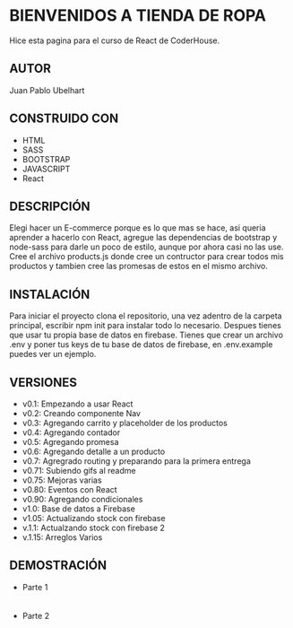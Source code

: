 <h1>BIENVENIDOS A TIENDA DE ROPA</h1>

<p>Hice esta pagina para el curso de React de CoderHouse.</p>

<h2>AUTOR</h2>
<p>Juan Pablo Ubelhart</p>

<h2>CONSTRUIDO CON</h2>
<ul>
  <li>HTML</li>
  <li>SASS</li>
  <li>BOOTSTRAP</li>
  <li>JAVASCRIPT</li>
  <li>React</li>
</ul>

<h2>DESCRIPCIÓN</h2>
<p>
  Elegi hacer un E-commerce porque es lo que mas se hace, asi queria aprender a
  hacerlo con React, agregue las dependencias de bootstrap y node-sass para
  darle un poco de estilo, aunque por ahora casi no las use. Cree el archivo
  products.js donde cree un contructor para crear todos mis productos y tambien
  cree las promesas de estos en el mismo archivo.
</p>

<h2>INSTALACIÓN</h2>
<p>Para iniciar el proyecto clona el repositorio, una vez adentro de la carpeta principal, escribir npm init para instalar todo lo necesario. Despues tienes que usar tu propia base de datos en firebase. Tienes que crear un archivo .env y poner tus keys de tu base de datos de firebase, en .env.example puedes ver un ejemplo.</p>

<h2>VERSIONES</h2>
<ul>
  <li>v0.1: Empezando a usar React</li>
  <li>v0.2: Creando componente Nav</li>
  <li>v0.3: Agregando carrito y placeholder de los productos</li>
  <li>v0.4: Agregando contador</li>
  <li>v0.5: Agregando promesa</li>
  <li>v0.6: Agregando detalle a un producto</li>
  <li>v0.7: Agregrado routing y preparando para la primera entrega</li>
  <li>v0.71: Subiendo gifs al readme</li>
  <li>v0.75: Mejoras varias</li>
  <li>v0.80: Eventos con React</li>
  <li>v0.90: Agregando condicionales</li>
  <li>v1.0: Base de datos a Firebase</li>
  <li>v1.05: Actualizando stock con firebase</li>
  <li>v.1.1: Actualzando stock con firebase 2</li>
  <li>v.1.15: Arreglos Varios</li>
</ul>

<h2>DEMOSTRACIÓN</h2>
<ul>
  <li>Parte 1</li>
  <br />
  <img src="./gif/sampleOne.gif" alt="" />
  <br />
  <br />
  <li>Parte 2</li>
  <br />
  <img src="./gif/sampleTwo.gif" alt="" />
</ul>
